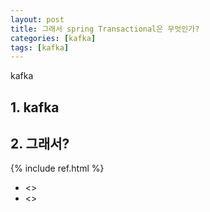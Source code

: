 ```yaml
---
layout: post
title: 그래서 spring Transactional은 무엇인가?
categories: [kafka]
tags: [kafka]
---
```


kafka

## 1. kafka

## 2. 그래서?

{% include ref.html %}
* <>
* <>
